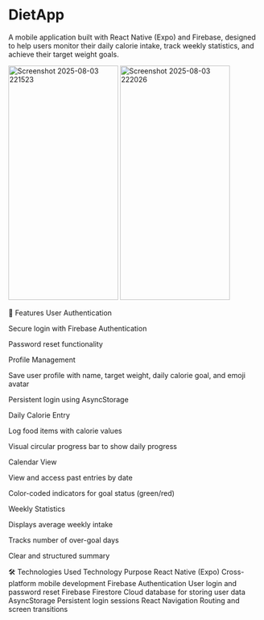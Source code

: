 # DietApp

A mobile application built with React Native (Expo) and Firebase, designed to help users monitor their daily calorie intake, track weekly statistics, and achieve their target weight goals.

<img width="218" height="465.5" alt="Screenshot 2025-08-03 221523" src="https://github.com/user-attachments/assets/b3634146-1e58-4149-b3d2-747f4ed3ffe3" />
<img width="218" height="465.5" alt="Screenshot 2025-08-03 222026" src="https://github.com/user-attachments/assets/2ee90fc2-a669-4eb3-acd3-21241fed715a" />

🚀 Features
User Authentication

Secure login with Firebase Authentication

Password reset functionality

Profile Management

Save user profile with name, target weight, daily calorie goal, and emoji avatar

Persistent login using AsyncStorage

Daily Calorie Entry

Log food items with calorie values

Visual circular progress bar to show daily progress

Calendar View

View and access past entries by date

Color-coded indicators for goal status (green/red)

Weekly Statistics

Displays average weekly intake

Tracks number of over-goal days

Clear and structured summary

🛠️ Technologies Used
Technology	Purpose
React Native (Expo)	Cross-platform mobile development
Firebase Authentication	User login and password reset
Firebase Firestore	Cloud database for storing user data
AsyncStorage	Persistent login sessions
React Navigation	Routing and screen transitions
